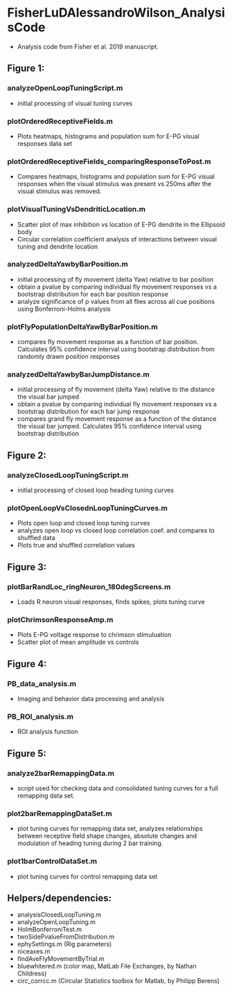# FisherLuDAlessandroWilson_AnalysisCode
- Analysis code from Fisher et al. 2019 manuscript. 

## Figure 1:
### analyzeOpenLoopTuningScript.m
- initial processing of visual tuning curves 
### plotOrderedReceptiveFields.m
- Plots heatmaps, histograms and population sum for E-PG visual responses data set
### plotOrderedReceptiveFields_comparingResponseToPost.m
- Compares heatmaps, histograms and population sum for E-PG visual responses when the visual stimulus was present vs 250ms after the visual stimulus was removed.
### plotVisualTuningVsDendriticLocation.m
- Scatter plot of max inhibition vs location of E-PG dendrite in the Ellipsoid body
- Circular correlation coefficient analysis of interactions between visual tuning and dendrite location
### analyzedDeltaYawbyBarPosition.m
- initial processing of fly movement (delta Yaw) relative to bar position
- obtain a pvalue by comparing individual fly movement responses vs a bootstrap distribution for each bar position response
- analyze significance of p values from all flies across all cue positions using Bonferroni-Holms analysis
### plotFlyPopulationDeltaYawByBarPosition.m
- compares fly movement response as a function of bar position.  Calculates 95% confidence interval using bootstrap distribution from randomly drawn position responses
### analyzedDeltaYawbyBarJumpDistance.m
- initial processing of fly movement (delta Yaw) relative to the distance the visual bar jumped
- obtain a pvalue by comparing individual fly movement responses vs a bootstrap distribution for each bar jump response
- compares grand fly movement response as a function of the distance the visual bar jumped. Calculates 95% confidence interval using bootstrap distribution

## Figure 2:
### analyzeClosedLoopTuningScript.m
- initial processing of closed loop heading tuning curves 
### plotOpenLoopVsClosednLoopTuningCurves.m  
- Plots open loop and closed loop tuning curves
- analyzes open loop vs closed loop correlation coef. and compares to shuffled data
- Plots true and shuffled correlation values

## Figure 3: 
### plotBarRandLoc_ringNeuron_180degScreens.m 
- Loads R neuron visual responses, finds spikes, plots tuning curve
### plotChrimsonResponseAmp.m
- Plots E-PG voltage response to chrimson stimuluation
- Scatter plot of mean amplitude vs controls

## Figure 4:
### PB_data_analysis.m
- Imaging and behavior data processing and analysis
### PB_ROI_analysis.m
- ROI analysis function

## Figure 5: 
### analyze2barRemappingData.m 
- script used for checking data and consolidated tuning curves for a full remapping data set. 
### plot2barRemappingDataSet.m
- plot tuning curves for remapping data set, analyzes relationships between receptive field shape changes, absolute changes and modulation of heading tuning during 2 bar training.
### plot1barControlDataSet.m
- plot tuning curves for control remapping data set

## Helpers/dependencies:
- analysisClosedLoopTuning.m
- analyzeOpenLoopTuning.m
- HolmBonferroniTest.m
- twoSidePvalueFromDistribution.m
- ephySettings.m   (Rig parameters)
- niceaxes.m
- findAveFlyMovementByTrial.m
- bluewhitered.m    (color map, MatLab File Exchanges, by Nathan Childress)
- circ_corrcc.m    (Circular Statistics toolbox for Matlab, by Philipp Berens)

